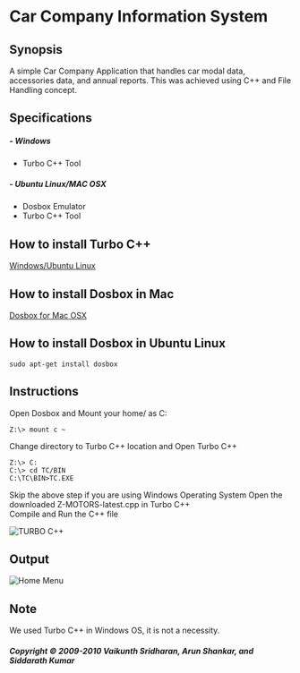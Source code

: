 # Car Company Information System
## Synopsis
A simple Car Company Application that handles car modal data, accessories data, and annual reports. This was achieved using C++ and File Handling concept. 
## Specifications 
##### - Windows  
* Turbo C++ Tool
##### - Ubuntu Linux/MAC OSX
* Dosbox Emulator
* Turbo C++ Tool
## How to install Turbo C++ 
 [Windows/Ubuntu Linux](http://bharatflake.blogspot.com/2012/07/how-to-instal-turbo-c-in-ubuntu.html)
## How to install Dosbox in Mac
[Dosbox for Mac OSX](http://www.dosbox.com/wiki/DOSBox_and_Mac_OS_X)
## How to install Dosbox in Ubuntu Linux
~~~~
sudo apt-get install dosbox
~~~~
## Instructions
Open Dosbox and Mount your home/<username> as C: 

~~~~
Z:\> mount c ~
~~~~
Change directory to Turbo C++ location and Open Turbo C++ 

~~~~
Z:\> C: 
C:\> cd TC/BIN
C:\TC\BIN>TC.EXE
~~~~
Skip the above step if you are using Windows Operating System
Open the downloaded Z-MOTORS-latest.cpp in Turbo C++  
Compile and Run the C++ file 

![TURBO C++](https://bytebucket.org/vaikunthsridharan/car-company-information-system/raw/96ead153043b8b3b839db1e4f0ac5942c0bc0d4f/images/TURBOC.png?token=553a49b2c4bf5ff326ff1f1912c514a6f43d3e32)

## Output
![Home Menu](https://bytebucket.org/vaikunthsridharan/car-company-information-system/raw/96ead153043b8b3b839db1e4f0ac5942c0bc0d4f/images/menu.png?token=7a91e15b6575ddb545998bfa0214bae2ca1fd591)

## Note 
We used Turbo C++ in Windows OS, it is not a necessity. 

##### Copyright © 2009-2010 Vaikunth Sridharan, Arun Shankar, and Siddarath Kumar